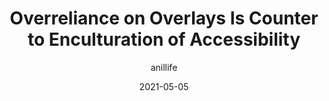 ---
author: anillife
date: 2021-05-05
layout: post.njk
publisher: nfb_voice
tags:
  - article
  - accessibility
  - design
target_url: https://nfb.org/images/nfb/publications/bm/bm21/bm2105/bm210510.htm
title: Overreliance on Overlays Is Counter to Enculturation of Accessibility
---